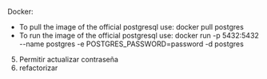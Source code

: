 Docker:
- To pull the image of the official postgresql use: docker pull postgres
- To run the image of the official postgresql use: docker run -p 5432:5432 --name postgres -e POSTGRES_PASSWORD=password -d postgres


5. Permitir actualizar contraseña
7. refactorizar
